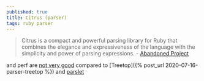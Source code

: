 ```yaml
---
published: true
title: Citrus (parser)
tags: ruby parser
---
```

> Citrus is a compact and powerful parsing library for Ruby that combines the elegance and expressiveness of the language with the simplicity and power of parsing expressions. -  [Abandoned Project](https://github.com/acook/citrus)

and perf are [not very good](http://blog.absurd.li/2011/02/02/parslet_and_its_friends.html) compared to [Treetop]({% post_url 2020-07-16-parser-treetop %}) and [parslet](http://kschiess.github.io/parslet/)